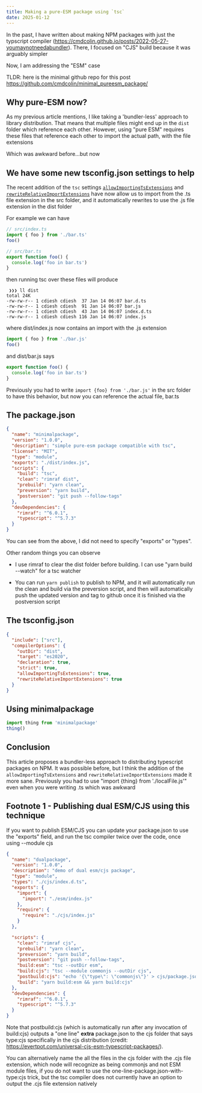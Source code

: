 ```yaml
---
title: Making a pure-ESM package using `tsc`
date: 2025-01-12
---
```


In the past, I have written about making NPM packages with just the typscript
compiler (https://cmdcolin.github.io/posts/2022-05-27-youmaynotneedabundler).
There, I focused on "CJS" build because it was arguably simpler

Now, I am addressing the "ESM" case

TLDR: here is the minimal github repo for this post
https://github.com/cmdcolin/minimal_pureesm_package/

## Why pure-ESM now?

As my previous article mentions, I like taking a 'bundler-less' approach to
library distribution. That means that multiple files might end up in the `dist`
folder which reference each other. However, using "pure ESM" requires these
files that reference each other to import the actual path, with the file
extensions

Which was awkward before...but now

## We have some new tsconfig.json settings to help

The recent addition of the `tsc` settings
[`allowImportingTsExtensions`](https://www.typescriptlang.org/tsconfig/allowImportingTsExtensions.html)
and
[`rewriteRelativeImportExtensions`](https://devblogs.microsoft.com/typescript/announcing-typescript-5-7/#path-rewriting-for-relative-paths)
have now allow us to import from the .ts file extension in the src folder, and
it automatically rewrites to use the .js file extension in the dist folder

For example we can have

```typescript
// src/index.ts
import { foo } from './bar.ts'
foo()
```

```typescript
// src/bar.ts
export function foo() {
  console.log('foo in bar.ts')
}
```

then running tsc over these files will produce

```
 ❯❯❯ ll dist
total 24K
-rw-rw-r-- 1 cdiesh cdiesh  37 Jan 14 06:07 bar.d.ts
-rw-rw-r-- 1 cdiesh cdiesh  91 Jan 14 06:07 bar.js
-rw-rw-r-- 1 cdiesh cdiesh  43 Jan 14 06:07 index.d.ts
-rw-rw-r-- 1 cdiesh cdiesh 116 Jan 14 06:07 index.js

```

where dist/index.js now contains an import with the .js extension

```javascript
import { foo } from './bar.js'
foo()
```

and dist/bar.js says

```javascript
export function foo() {
  console.log('foo in bar.ts')
}
```

Previously you had to write `import {foo} from './bar.js'` in the src folder to
have this behavior, but now you can reference the actual file, bar.ts

## The package.json

```json
{
  "name": "minimalpackage",
  "version": "1.0.0",
  "description": "simple pure-esm package compatible with tsc",
  "license": "MIT",
  "type": "module",
  "exports": "./dist/index.js",
  "scripts": {
    "build": "tsc",
    "clean": "rimraf dist",
    "prebuild": "yarn clean",
    "preversion": "yarn build",
    "postversion": "git push --follow-tags"
  },
  "devDependencies": {
    "rimraf": "^6.0.1",
    "typescript": "^5.7.3"
  }
}
```

You can see from the above, I did not need to specify "exports" or "types".

Other random things you can observe

- I use rimraf to clear the dist folder before building. I can use "yarn build
  --watch" for a tsc watcher

- You can run `yarn publish` to publish to NPM, and it will automatically run
  the clean and build via the preversion script, and then will automatically
  push the updated version and tag to github once it is finished via the
  postversion script

## The tsconfig.json

```json
{
  "include": ["src"],
  "compilerOptions": {
    "outDir": "dist",
    "target": "es2020",
    "declaration": true,
    "strict": true,
    "allowImportingTsExtensions": true,
    "rewriteRelativeImportExtensions": true
  }
}
```

## Using minimalpackage

```typescript
import thing from 'minimalpackage'
thing()
```

## Conclusion

This article proposes a bundler-less approach to distributing typescript
packages on NPM. It was possible before, but I think the addition of the
`allowImportingTsExtensions` and `rewriteRelativeImportExtensions` made it more
sane. Previously you had to use "import {thing} from './localFile.js'" even when
you were writing .ts which was awkward

## Footnote 1 - Publishing dual ESM/CJS using this technique

If you want to publish ESM/CJS you can update your package.json to use the
"exports" field, and run the tsc compiler twice over the code, once using
--module cjs

```json
{
  "name": "dualpackage",
  "version": "1.0.0",
  "description": "demo of dual esm/cjs package",
  "type": "module",
  "types": "./cjs/index.d.ts",
  "exports": {
    "import": {
      "import": "./esm/index.js"
    },
    "require": {
      "require": "./cjs/index.js"
    }
  },

  "scripts": {
    "clean": "rimraf cjs",
    "prebuild": "yarn clean",
    "preversion": "yarn build",
    "postversion": "git push --follow-tags",
    "build:esm": "tsc --outDir esm",
    "build:cjs": "tsc --module commonjs --outDir cjs",
    "postbuild:cjs": "echo '{\"type\": \"commonjs\"}' > cjs/package.json",
    "build": "yarn build:esm && yarn build:cjs"
  },
  "devDependencies": {
    "rimraf": "^6.0.1",
    "typescript": "^5.7.3"
  }
}
```

Note that postbuild:cjs (which is automatically run after any invocation of
build:cjs) outputs a "one line" **extra** package.json to the cjs folder that
says type:cjs specifically in the cjs distribution (credit:
https://evertpot.com/universal-cjs-esm-typescript-packages/).

You can alternatively name the all the files in the cjs folder with the .cjs
file extension, which node will recognize as being commonjs and not ESM module
files, if you do not want to use the one-line-package.json-with-type:cjs trick,
but the tsc compiler does not currently have an option to output the .cjs file
extension natively
